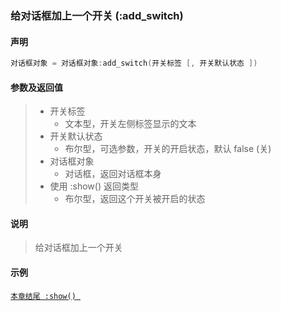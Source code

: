 ### 给对话框加上一个开关 \(**:add\_switch**\)


#### 声明
```lua
对话框对象 = 对话框对象:add_switch(开关标签 [, 开关默认状态 ])
```


#### 参数及返回值
> - 开关标签
>   - 文本型，开关左侧标签显示的文本
> - 开关默认状态
>   - 布尔型，可选参数，开关的开启状态，默认 false  (关) 
> - 对话框对象
>   - 对话框，返回对话框本身
> - 使用 :show\(\) 返回类型
>   - 布尔型，返回这个开关被开启的状态


#### 说明
> 给对话框加上一个开关


#### 示例  
[`本章结尾 :show() `](/Handbook/dialog/_show.md)  


